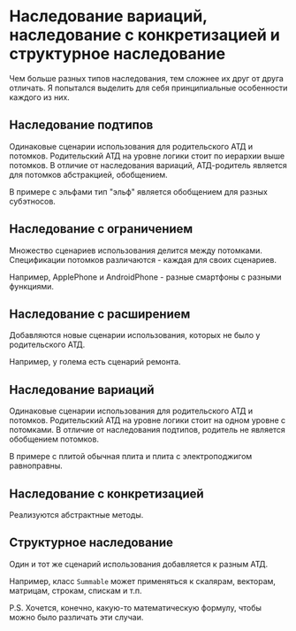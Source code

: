 # Наследование вариаций, наследование с конкретизацией и структурное наследование
Чем больше разных типов наследования, тем сложнее их друг от друга отличать.
Я попытался выделить для себя принципиальные особенности каждого из них.


## Наследование подтипов
Одинаковые сценарии использования для родительского АТД и потомков.
Родительский АТД на уровне логики стоит по иерархии выше потомков.
В отличие от наследования вариаций, АТД-родитель является для потомков
абстракцией, обобщением.

В примере с эльфами тип "эльф" является обобщением для разных субэтносов.


## Наследование с ограничением
Множество сценариев использования делится между потомками.
Спецификации потомков различаются - каждая для своих сценариев.

Например, ApplePhone и AndroidPhone - разные смартфоны с разными функциями.


## Наследование с расширением
Добавляются новые сценарии использования, которых не было у родительского АТД.

Например, у голема есть сценарий ремонта.


## Наследование вариаций
Одинаковые сценарии использования для родительского АТД и потомков.
Родительский АТД на уровне логики стоит на одном уровне с потомками.
В отличие от наследования подтипов, родитель не является обобщением потомков.

В примере с плитой обычная плита и плита с электроподжигом равноправны.


## Наследование с конкретизацией
Реализуются абстрактные методы.


## Структурное наследование
Один и тот же сценарий использования добавляется к разным АТД.

Например, класс `Summable` может применяться к скалярам, векторам, матрицам,
строкам, спискам и т.п.


P.S. Хочется, конечно, какую-то математическую формулу, чтобы можно было
различать эти случаи.
